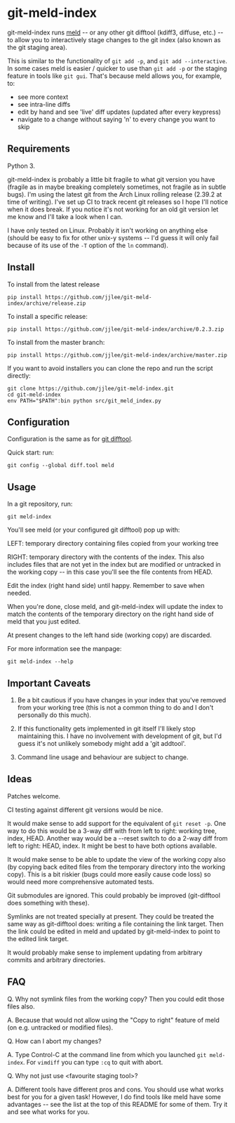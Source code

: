 # git-meld-index

git-meld-index runs [meld](http://meldmerge.org/) -- or any other git
difftool (kdiff3, diffuse, etc.) -- to allow you to interactively
stage changes to the git index (also known as the git staging area).

This is similar to the functionality of `git add -p`, and `git add
--interactive`.  In some cases meld is easier / quicker to use than
`git add -p` or the staging feature in tools like `git gui`.  That's
because meld allows you, for example, to:

* see more context
* see intra-line diffs
* edit by hand and see 'live' diff updates (updated after every keypress)
* navigate to a change without saying 'n' to every change you want to skip


## Requirements

Python 3.

git-meld-index is probably a little bit fragile to what git version you have
(fragile as in maybe breaking completely sometimes, not fragile as in subtle
bugs).  I'm using the latest git from the Arch Linux rolling release (2.39.2 at
time of writing).  I've set up CI to track recent git releases so I hope I'll
notice when it does break.  If you notice it's not working for an old git
version let me know and I'll take a look when I can.

I have only tested on Linux.  Probably it isn't working on anything else (should
be easy to fix for other unix-y systems -- I'd guess it will only fail because
of its use of the `-T` option of the `ln` command).


## Install

To install from the latest release

```
pip install https://github.com/jjlee/git-meld-index/archive/release.zip
```

To install a specific release:

```
pip install https://github.com/jjlee/git-meld-index/archive/0.2.3.zip
```

To install from the master branch:

```
pip install https://github.com/jjlee/git-meld-index/archive/master.zip
```

If you want to avoid installers you can clone the repo and run the
script directly:

```
git clone https://github.com/jjlee/git-meld-index.git
cd git-meld-index
env PATH="$PATH":bin python src/git_meld_index.py
```


## Configuration

Configuration is the same as for [git difftool][git-difftool-config-docs].

Quick start: run:

```
git config --global diff.tool meld
```

  [git-difftool-config-docs]: http://git-scm.com/docs/git-difftool#_config_variables


## Usage

In a git repository, run:

```
git meld-index
```

You'll see meld (or your configured git difftool) pop up with:

LEFT: temporary directory containing files copied from your working
tree

RIGHT: temporary directory with the contents of the index.  This also
includes files that are not yet in the index but are modified or
untracked in the working copy -- in this case you'll see the file
contents from HEAD.

Edit the index (right hand side) until happy.  Remember to save when
needed.

When you're done, close meld, and git-meld-index will update the index
to match the contents of the temporary directory on the right hand
side of meld that you just edited.

At present changes to the left hand side (working copy) are discarded.

For more information see the manpage:

```
git meld-index --help
```

## Important Caveats

1. Be a bit cautious if you have changes in your index that you've
removed from your working tree (this is not a common thing to do and I
don't personally do this much).

2. If this functionality gets implemented in git itself I'll likely
stop maintaining this.  I have no involvement with development of git,
but I'd guess it's not unlikely somebody might add a 'git addtool'.

3. Command line usage and behaviour are subject to change.


## Ideas

Patches welcome.

CI testing against different git versions would be nice.

It would make sense to add support for the equivalent of `git reset
-p`.  One way to do this would be a 3-way diff with from left to
right: working tree, index, HEAD.  Another way would be a --reset
switch to do a 2-way diff from left to right: HEAD, index.  It might
be best to have both options available.

It would make sense to be able to update the view of the working copy
also (by copying back edited files from the temporary directory into
the working copy).  This is a bit riskier (bugs could more easily
cause code loss) so would need more comprehensive automated tests.

Git submodules are ignored.  This could probably be improved
(git-difftool does something with these).

Symlinks are not treated specially at present.  They could be treated
the same way as git-difftool does: writing a file containing the link
target.  Then the link could be edited in meld and updated by
git-meld-index to point to the edited link target.

It would probably make sense to implement updating from arbitrary
commits and arbitrary directories.


## FAQ

Q. Why not symlink files from the working copy?  Then you could edit
those files also.

A. Because that would not allow using the "Copy to right" feature of
meld (on e.g. untracked or modified files).

Q. How can I abort my changes?

A. Type Control-C at the command line from which you launched `git
meld-index`. For `vimdiff` you can type `:cq` to quit with abort.

Q. Why not just use &lt;favourite staging tool&gt;?

A. Different tools have different pros and cons.  You should use what
works best for you for a given task!  However, I do find tools like
meld have some advantages -- see the list at the top of this README
for some of them.  Try it and see what works for you.

